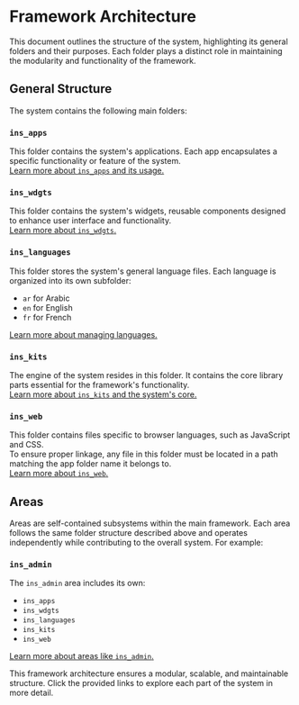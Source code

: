 # Framework Architecture

This document outlines the structure of the system, highlighting its general folders and their purposes. Each folder plays a distinct role in maintaining the modularity and functionality of the framework.

## General Structure

The system contains the following main folders:

### **`ins_apps`**
This folder contains the system's applications. Each app encapsulates a specific functionality or feature of the system.  
[Learn more about `ins_apps` and its usage.](/Python-framework/app)

### **`ins_wdgts`**
This folder contains the system's widgets, reusable components designed to enhance user interface and functionality.  
[Learn more about `ins_wdgts`.](#)

### **`ins_languages`**
This folder stores the system's general language files. Each language is organized into its own subfolder:
- `ar` for Arabic
- `en` for English
- `fr` for French

[Learn more about managing languages.](#)

### **`ins_kits`**
The engine of the system resides in this folder. It contains the core library parts essential for the framework's functionality.  
[Learn more about `ins_kits` and the system's core.](#)

### **`ins_web`**
This folder contains files specific to browser languages, such as JavaScript and CSS.  
To ensure proper linkage, any file in this folder must be located in a path matching the app folder name it belongs to.  
[Learn more about `ins_web`.](#)

## Areas

Areas are self-contained subsystems within the main framework. Each area follows the same folder structure described above and operates independently while contributing to the overall system. For example:

### **`ins_admin`**
The `ins_admin` area includes its own:
- `ins_apps`
- `ins_wdgts`
- `ins_languages`
- `ins_kits`
- `ins_web`

[Learn more about areas like `ins_admin`.](#)

This framework architecture ensures a modular, scalable, and maintainable structure. Click the provided links to explore each part of the system in more detail.

